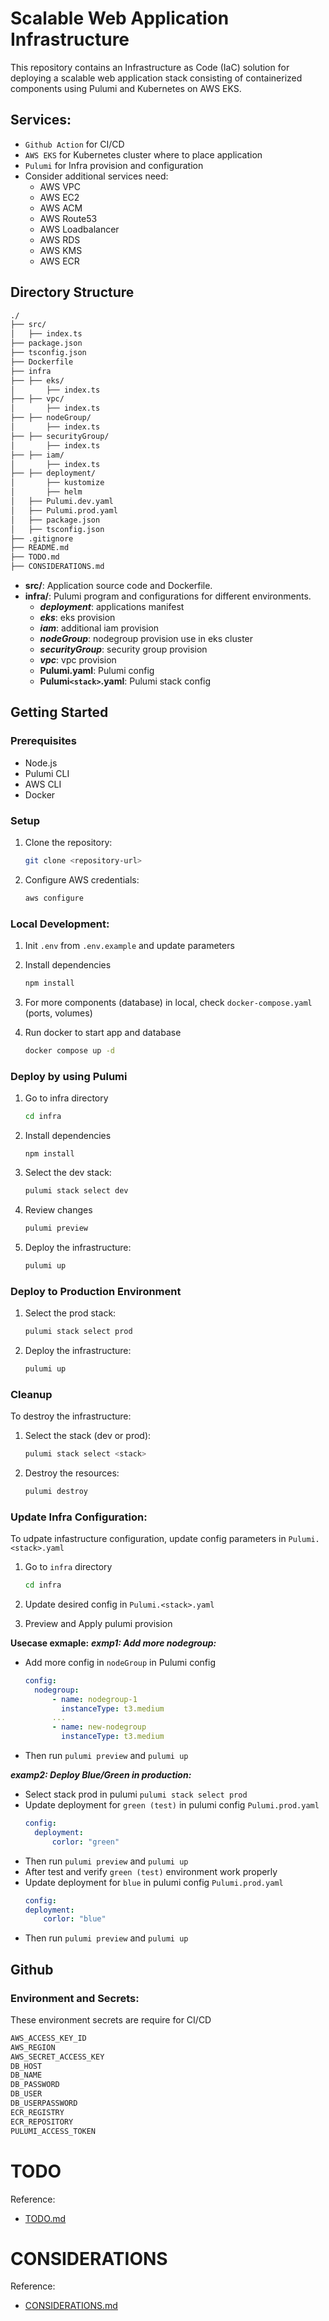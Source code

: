 # Scalable Web Application Infrastructure

This repository contains an Infrastructure as Code (IaC) solution for deploying a scalable web application stack consisting of containerized components using Pulumi and Kubernetes on AWS EKS.

## Services:
- `Github Action` for CI/CD
- `AWS EKS` for Kubernetes cluster where to place application
- `Pulumi` for Infra provision and configuration
- Consider additional services need:
  + AWS VPC
  + AWS EC2
  + AWS ACM
  + AWS Route53
  + AWS Loadbalancer
  + AWS RDS
  + AWS KMS
  + AWS ECR

## Directory Structure
```bash
./
├── src/
│   ├── index.ts
├── package.json
├── tsconfig.json
├── Dockerfile
├── infra
├── ├── eks/
│       ├── index.ts
├── ├── vpc/
│       ├── index.ts
├── ├── nodeGroup/
│       ├── index.ts
├── ├── securityGroup/
│       ├── index.ts
├── ├── iam/
│       ├── index.ts
├── ├── deployment/
│       ├── kustomize
│       ├── helm
│   ├── Pulumi.dev.yaml
│   ├── Pulumi.prod.yaml
│   ├── package.json
│   ├── tsconfig.json
├── .gitignore
├── README.md
├── TODO.md
├── CONSIDERATIONS.md
```

- **src/**: Application source code and Dockerfile.
- **infra/**: Pulumi program and configurations for different environments.
  + ***deployment***: applications manifest
  + ***eks***: eks provision
  + ***iam***: additional iam provision
  + ***nodeGroup***: nodegroup provision use in eks cluster
  + ***securityGroup***: security group provision
  + ***vpc***: vpc provision
  + **Pulumi.yaml**: Pulumi config
  + **Pulumi`<stack>`.yaml**: Pulumi stack config

## Getting Started

### Prerequisites

- Node.js
- Pulumi CLI
- AWS CLI
- Docker

### Setup

1. Clone the repository:
    ```bash
    git clone <repository-url>
    ```

2. Configure AWS credentials:
    ```bash
    aws configure
    ```

### Local Development:
1. Init `.env` from `.env.example` and update parameters

2. Install dependencies
   ```bash
   npm install
   ```
   
3. For more components (database) in local, check `docker-compose.yaml` (ports, volumes)

4. Run docker to start app and database
   ```bash
   docker compose up -d
   ```

### Deploy by using Pulumi

1. Go to infra directory
   ```bash
   cd infra
   ```

2. Install dependencies
    ```
    npm install
    ```

3. Select the dev stack:
    ```bash
    pulumi stack select dev
    ```

4. Review changes
   ```bash
   pulumi preview
   ```

5. Deploy the infrastructure:
    ```bash
    pulumi up
    ```

### Deploy to Production Environment

1. Select the prod stack:
    ```bash
    pulumi stack select prod
    ```

2. Deploy the infrastructure:
    ```bash
    pulumi up
    ```

### Cleanup

To destroy the infrastructure:

1. Select the stack (dev or prod):
    ```bash
    pulumi stack select <stack>
    ```

2. Destroy the resources:
    ```bash
    pulumi destroy
    ```

### Update Infra Configuration:

To udpate infastructure configuration, update config parameters in `Pulumi.<stack>.yaml`

1. Go to `infra` directory
   ```bash
   cd infra
   ```

2. Update desired config in `Pulumi.<stack>.yaml`
3. Preview and Apply pulumi provision

**Usecase exmaple:**
***exmp1: Add more nodegroup:***
- Add more config in `nodeGroup` in Pulumi config
  ```yaml
  config:
    nodegroup:
        - name: nodegroup-1
          instanceType: t3.medium
        ...
        - name: new-nodegroup
          instanceType: t3.medium
  ```
- Then run `pulumi preview` and `pulumi up`

***examp2: Deploy Blue/Green in production:***
- Select stack prod in pulumi `pulumi stack select prod`
- Update deployment for `green (test)` in pulumi config `Pulumi.prod.yaml`
  ```yaml
  config:
    deployment:
        corlor: "green"
  ```
- Then run `pulumi preview` and `pulumi up`
- After test and verify `green (test)` environment work properly
- Update deployment for `blue` in pulumi config `Pulumi.prod.yaml`
    ```yaml
  config:
    deployment:
        corlor: "blue"
  ```
- Then run `pulumi preview` and `pulumi up`

## Github
### Environment and Secrets:
These environment secrets are require for CI/CD
```bash
AWS_ACCESS_KEY_ID 
AWS_REGION
AWS_SECRET_ACCESS_KEY
DB_HOST
DB_NAME
DB_PASSWORD
DB_USER
DB_USERPASSWORD
ECR_REGISTRY
ECR_REPOSITORY
PULUMI_ACCESS_TOKEN
```

# TODO
Reference:
- [TODO.md](TODO.md)

# CONSIDERATIONS
Reference:
- [CONSIDERATIONS.md](CONSIDERATIONS.md)